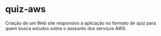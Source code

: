# quiz-aws
Criação de um Web site responsivo a aplicação no formato de quiz para quem busca estudos sobre o asssunto dos serviços AWS. 
